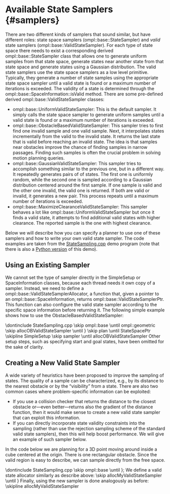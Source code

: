 # Available State Samplers {#samplers}

There are two different kinds of samplers that sound similar, but have different roles: state space samplers (ompl::base::StateSampler) and _valid_ state samplers (ompl::base::ValidStateSampler). For each type of state space there needs to exist a corresponding derived ompl::base::StateSampler class that allows one to generate uniform samples from that state space, generate states near another state from that state space and generate states using a Gaussian distribution. The valid state samplers use the state space samplers as a low level primitive. Typically, they generate a number of state samples using the appropriate state space sampler until a valid state is found or a maximum number of iterations is exceeded. The validity of a state is determined through the ompl::base::SpaceInformation::isValid method. There are some pre-defined derived ompl::base::ValidStateSampler classes:

- ompl::base::UniformValidStateSampler: This is the default sampler. It simply calls the state space sampler to generate uniform samples until a valid state is found or a maximum number of iterations is exceeded.
- ompl::base::ObstacleBasedValidStateSampler: This sampler tries to first find one invalid sample and one valid sample. Next, it interpolates states incrementally from the valid to the invalid state. It returns the last state that is valid before reaching an invalid state. The idea is that samples near obstacles improve the chance of finding samples in narrow passages. Finding such samples is often the crucial problem in solving motion planning queries.
- ompl::base::GaussianValidStateSampler: This sampler tries to accomplish something similar to the previous one, but in a different way. It repeatedly generates pairs of of states. The first one is uniformly random, while the second one is sampled according to a Gaussian distribution centered around the first sample. If one sample is valid and the other one invalid, the valid one is returned. If both are valid or invalid, it generates a new pair. This process repeats until a maximum number of iterations is exceeded.
- ompl::base::MaximizeClearanceValidStateSampler: This sampler behaves a lot like ompl::base::UniformValidStateSampler but once it finds a valid state, it attempts to find additional valid states with higher clearance. The reported sample is the one with highest clearance.

Below we will describe how you can specify a planner to use one of these samplers and how to write your own valid state sampler. The code examples are taken from the [StateSampling.cpp](StateSampling_8cpp_source.html) demo program (note that there is also a [Python version](StateSampling_8py_source.html) of this demo).

## Using an Existing Sampler

We cannot set the type of sampler directly in the SimpleSetup or SpaceInformation classes, because each thread needs it own copy of a sampler. Instead, we need to define a ompl::base::ValidStateSamplerAllocator, a function that, given a pointer to an ompl::base::SpaceInformation, returns ompl::base::ValidStateSamplerPtr. This function can also configure the valid state sampler according to the specific space information before returning it. The following simple example shows how to use the ObstacleBasedValidStateSampler:

\dontinclude StateSampling.cpp
\skip ompl::base
\until ompl::geometric
\skip allocOBValidStateSampler
\until }
\skip plan
\until StateSpacePtr
\skipline SimpleSetup
\skip sampler
\until allocOBValidStateSampler
Other setup steps, such as specifying start and goal states, have been omitted for the sake of clarity.

## Creating a New Valid State Sampler

A wide variety of heuristics have been proposed to improve the sampling of states. The quality of a sample can be characterized, e.g., by its distance to the nearest obstacle or by the “visibility” from a state. There are also two common cases where problem-specific information can be exploited:

- If you use a collision checker that returns the distance to the closest obstacle or—even better—returns also the gradient of the distance function, then it would make sense to create a new valid state sampler that can exploit this information.
- If you can directly incorporate state validity constraints into the sampling (rather than use the rejection sampling scheme of the standard valid state samplers), then this will help boost performance. We will give an example of such sampler below.

In the code below we are planning for a 3D point moving around inside a cube centered at the origin. There is one rectangular obstacle. Since the valid region is easy to describe, we can sample directly from the free space.

\dontinclude StateSampling.cpp
\skip ompl::base
\until };
We define a valid state allocator similarly as describe above:
\skip allocMyValidStateSampler
\until }
Finally, using the new sampler is done analogously as before:
\skipline allocMyValidStateSampler
